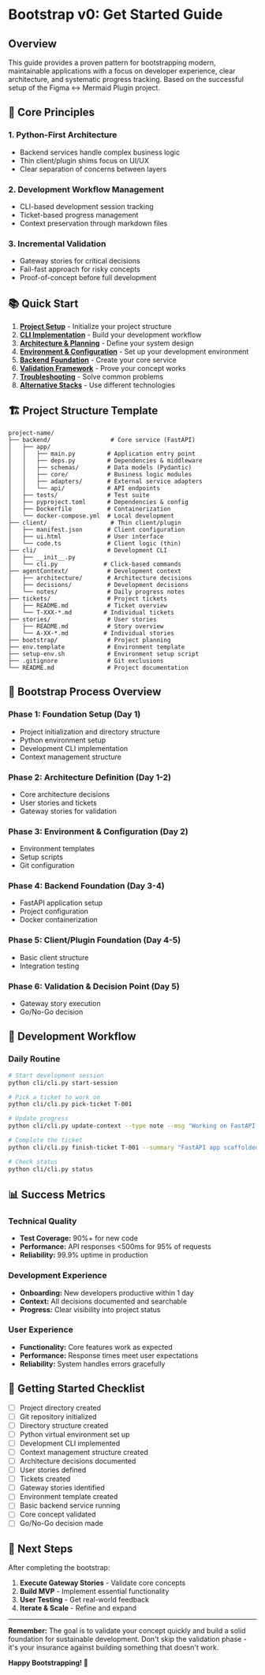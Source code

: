# Bootstrap v0: Get Started Guide

## Overview

This guide provides a proven pattern for bootstrapping modern, maintainable applications with a focus on developer experience, clear architecture, and systematic progress tracking. Based on the successful setup of the Figma ↔ Mermaid Plugin project.

## 🎯 Core Principles

### 1. **Python-First Architecture**
- Backend services handle complex business logic
- Thin client/plugin shims focus on UI/UX
- Clear separation of concerns between layers

### 2. **Development Workflow Management**
- CLI-based development session tracking
- Ticket-based progress management
- Context preservation through markdown files

### 3. **Incremental Validation**
- Gateway stories for critical decisions
- Fail-fast approach for risky concepts
- Proof-of-concept before full development

## 📚 Quick Start

1. **[Project Setup](01-project-setup.md)** - Initialize your project structure
2. **[CLI Implementation](02-cli-implementation.md)** - Build your development workflow
3. **[Architecture & Planning](03-architecture-planning.md)** - Define your system design
4. **[Environment & Configuration](04-environment-configuration.md)** - Set up your development environment
5. **[Backend Foundation](05-backend-foundation.md)** - Create your core service
6. **[Validation Framework](06-validation-framework.md)** - Prove your concept works
7. **[Troubleshooting](07-troubleshooting.md)** - Solve common problems
8. **[Alternative Stacks](08-alternative-stacks.md)** - Use different technologies

## 🏗️ Project Structure Template

```
project-name/
├── backend/                 # Core service (FastAPI)
│   ├── app/
│   │   ├── main.py         # Application entry point
│   │   ├── deps.py         # Dependencies & middleware
│   │   ├── schemas/        # Data models (Pydantic)
│   │   ├── core/           # Business logic modules
│   │   ├── adapters/       # External service adapters
│   │   └── api/            # API endpoints
│   ├── tests/              # Test suite
│   ├── pyproject.toml      # Dependencies & config
│   ├── Dockerfile          # Containerization
│   └── docker-compose.yml  # Local development
├── client/                  # Thin client/plugin
│   ├── manifest.json       # Client configuration
│   ├── ui.html             # User interface
│   └── code.ts             # Client logic (thin)
├── cli/                    # Development CLI
│   ├── __init__.py
│   └── cli.py             # Click-based commands
├── agentContext/           # Development context
│   ├── architecture/       # Architecture decisions
│   ├── decisions/          # Development decisions
│   └── notes/              # Daily progress notes
├── tickets/                # Project tickets
│   ├── README.md           # Ticket overview
│   └── T-XXX-*.md         # Individual tickets
├── stories/                # User stories
│   ├── README.md           # Story overview
│   └── A-XX-*.md          # Individual stories
├── bootstrap/              # Project planning
├── env.template            # Environment template
├── setup-env.sh            # Environment setup script
├── .gitignore              # Git exclusions
└── README.md               # Project documentation
```

## 🚀 Bootstrap Process Overview

### Phase 1: Foundation Setup (Day 1)
- Project initialization and directory structure
- Python environment setup
- Development CLI implementation
- Context management structure

### Phase 2: Architecture Definition (Day 1-2)
- Core architecture decisions
- User stories and tickets
- Gateway stories for validation

### Phase 3: Environment & Configuration (Day 2)
- Environment templates
- Setup scripts
- Git configuration

### Phase 4: Backend Foundation (Day 3-4)
- FastAPI application setup
- Project configuration
- Docker containerization

### Phase 5: Client/Plugin Foundation (Day 4-5)
- Basic client structure
- Integration testing

### Phase 6: Validation & Decision Point (Day 5)
- Gateway story execution
- Go/No-Go decision

## 🔧 Development Workflow

### Daily Routine
```bash
# Start development session
python cli/cli.py start-session

# Pick a ticket to work on
python cli/cli.py pick-ticket T-001

# Update progress
python cli/cli.py update-context --type note --msg "Working on FastAPI setup"

# Complete the ticket
python cli/cli.py finish-ticket T-001 --summary "FastAPI app scaffolded successfully"

# Check status
python cli/cli.py status
```

## 📊 Success Metrics

### Technical Quality
- **Test Coverage:** 90%+ for new code
- **Performance:** API responses <500ms for 95% of requests
- **Reliability:** 99.9% uptime in production

### Development Experience
- **Onboarding:** New developers productive within 1 day
- **Context:** All decisions documented and searchable
- **Progress:** Clear visibility into project status

### User Experience
- **Functionality:** Core features work as expected
- **Performance:** Response times meet user expectations
- **Reliability:** System handles errors gracefully

## 🎉 Getting Started Checklist

- [ ] Project directory created
- [ ] Git repository initialized
- [ ] Directory structure created
- [ ] Python virtual environment set up
- [ ] Development CLI implemented
- [ ] Context management structure created
- [ ] Architecture decisions documented
- [ ] User stories defined
- [ ] Tickets created
- [ ] Gateway stories identified
- [ ] Environment template created
- [ ] Basic backend service running
- [ ] Core concept validated
- [ ] Go/No-Go decision made

## 🚀 Next Steps

After completing the bootstrap:

1. **Execute Gateway Stories** - Validate core concepts
2. **Build MVP** - Implement essential functionality
3. **User Testing** - Get real-world feedback
4. **Iterate & Scale** - Refine and expand

---

**Remember:** The goal is to validate your concept quickly and build a solid foundation for sustainable development. Don't skip the validation phase - it's your insurance against building something that doesn't work.

**Happy Bootstrapping! 🚀**
